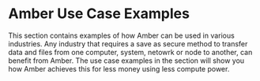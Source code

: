 # Amber Use Case Examples
This section contains examples of how Amber can be used in various industries. Any industry that requires a save as secure method to transfer data and files from one computer, system, netowrk or node to another, can benefit from Amber. The use case examples in the section will show you how Amber achieves this for less money using less compute power.